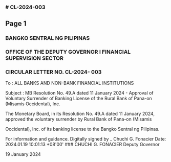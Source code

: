 ### # CL-2024-003

## Page 1

### BANGKO SENTRAL NG PILIPINAS

### OFFICE OF THE DEPUTY GOVERNOR I FINANCIAL SUPERVISION SECTOR

### CIRCULAR LETTER NO. CL-2024- 003

To : ALL BANKS AND NON-BANK FINANCIAL INSTITUTIONS

Subject : MB Resolution No. 49.A dated 11 January 2024 - Approval of Voluntary Surrender of Banking License of the Rural Bank of Pana-on (Misamis Occidental), Inc.

The Monetary Board, in its Resolution No. 49.A dated 11 January 2024, approved the voluntary surrender by Rural Bank of Pana-on (Misamis

Occidental), Inc. of its banking license to the Bangko Sentral ng Pilipinas.

For information and guidance. Digitally signed by _ Chuchi G. Fonacier Date: 2024.01.19 10:01:13 +08'00' ### CHUCHI G. FONACIER Deputy Governor

19 January 2024 